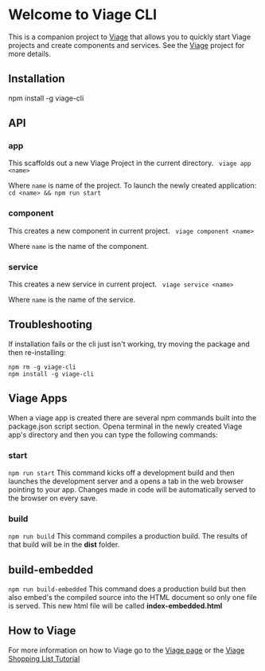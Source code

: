 # Welcome to Viage CLI
This is a companion project to [Viage](https://github.com/schlotg/viage) that allows you to quickly start Viage projects and create components and services. See the [Viage](https://github.com/schlotg/viage) project for more details.

## Installation
npm install -g viage-cli

## API

### app
This scaffolds out a new Viage Project in the current directory.
``` viage app <name>```

Where ```name``` is name of the project. To launch the newly created application:
``` cd <name> && npm run start ```

### component
This creates a new component in current project.
``` viage component <name>```

Where ```name``` is the name of the component.

### service
This creates a new service in current project.
``` viage service <name>```

Where ```name``` is the name of the service.

## Troubleshooting
If installation fails or the cli just isn't working, try moving the package and then re-installing:

```
npm rm -g viage-cli
npm install -g viage-cli
```

## Viage Apps
When a viage app is created there are several npm commands built into the package.json script section. Opena terminal in the newly created Viage app's directory and then you can type the following commands:

### start
``` npm run start ```
This command kicks off a development build and then launches the development server and a opens a tab in the web browser pointing to your app. Changes made in code will be automatically served to the browser on every save.

### build
``` npm run build ```
This command compiles a production build. The results of that build will be in the **dist** folder.

## build-embedded
``` npm run build-embedded ```
This command does a production build but then also embed's the compiled source into the HTML document so only one file is served. This new html file will be called **index-embedded.html**

## How to Viage
For more information on how to Viage go to the [Viage page](https://github.com/schlotg/viage) or the [Viage Shopping List Tutorial](https://github.com/schlotg/viage-shopping-list)
